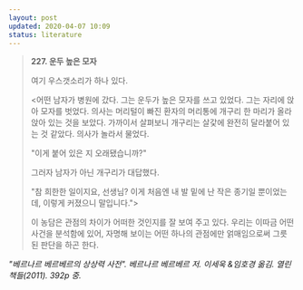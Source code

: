 ```yaml
---
layout: post
updated: 2020-04-07 10:09
status: literature
---
```


>**227. 운두 높은 모자**
>
> 여기 우스갯소리가 하나 있다.
>
> <어떤 남자가 병원에 갔다. 그는 운두가 높은 모자를 쓰고 있었다. 그는 자리에 앉아 모자를 벗었다. 의사는 머리털이 빠진 환자의 머리통에 개구리 한 마리가 올라앉아 있는 것을 보았다. 가까이서 살펴보니 개구리는 살갗에 완전히 달라붙어 있는 것 같았다. 의사가 놀라서 물었다.
>
> "이게 붙어 있은 지 오래됐습니까?"
>
>  그러자 남자가 아닌 개구리가 대답했다.
>
> "참 희한한 일이지요, 선생님? 이게 처음엔 내 발 밑에 난 작은 종기일 뿐이었는데, 이렇게 커졌으니 말입니다.">
>
>이 농담은 관점의 차이가 어떠한 것인지를 잘 보여 주고 있다. 우리는 이따금 어떤 사건을 분석함에 있어, 자명해 보이는 어떤 하나의 관점에만 얽매임으로써 그릇된 판단을 하곤 한다.

*"베르나르 베르베르의 상상력 사전". 베르나르 베르베르 저. 이세욱 &임호경 옮김. 열린책들(2011). 392p 중.*